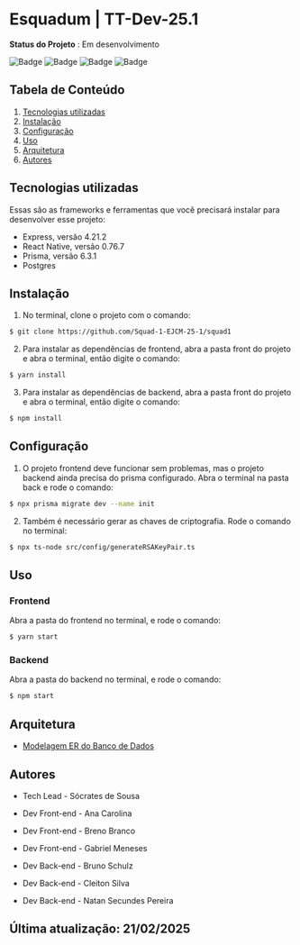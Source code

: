# Esquadum | TT-Dev-25.1

**Status do Projeto** :  Em desenvolvimento 

![Badge](https://img.shields.io/badge/TypeScript-007ACC?style=for-the-badge&logo=typescript&logoColor=white)
![Badge](https://img.shields.io/badge/Node.js-43853D?style=for-the-badge&logo=node.js&logoColor=white)
![Badge](https://img.shields.io/badge/Prisma-3982CE?style=for-the-badge&logo=Prisma&logoColor=white)
![Badge](https://img.shields.io/badge/react_native-%2320232a.svg?style=for-the-badge&logo=react&logoColor=%2361DAFB)

## Tabela de Conteúdo


 1. [Tecnologias utilizadas](#tecnologias-utilizadas)
 2. [Instalação](#instalação)
 3. [Configuração](#configuração)
 4. [Uso](#uso)
 6. [Arquitetura](#arquitetura)
 7. [Autores](#autores)
 
## Tecnologias utilizadas

Essas são as frameworks e ferramentas que você precisará instalar para desenvolver esse projeto:

 - Express, versão 4.21.2
 - React Native, versão 0.76.7
 - Prisma, versão 6.3.1
 - Postgres

## Instalação 

1. No terminal, clone o projeto com o comando:

``` bash
$ git clone https://github.com/Squad-1-EJCM-25-1/squad1
```
2. Para instalar as dependências de frontend, abra a pasta front do projeto e abra o terminal, então digite o comando:

``` bash
$ yarn install
```
3. Para instalar as dependências de backend, abra a pasta front do projeto e abra o terminal, então digite o comando:

``` bash
$ npm install
```

## Configuração


1. O projeto frontend deve funcionar sem problemas, mas o projeto backend ainda precisa do prisma configurado. Abra o terminal na pasta back e rode o comando:

``` bash
$ npx prisma migrate dev --name init
```
2. Também é necessário gerar as chaves de criptografia. Rode o comando no terminal:
   
``` bash
$ npx ts-node src/config/generateRSAKeyPair.ts
```
 
## Uso

### Frontend

Abra a pasta do frontend no terminal, e rode o comando:

``` bash
$ yarn start
```
### Backend

Abra a pasta do backend no terminal, e rode o comando:

``` bash
$ npm start
```

## Arquitetura

- [Modelagem ER do Banco de Dados](https://github.com/Squad-1-EJCM-25-1/squad1/blob/main/back/modelagemConceitual.png)

## Autores

* Tech Lead - Sócrates de Sousa
  
* Dev Front-end - Ana Carolina
* Dev Front-end - Breno Branco
* Dev Front-end - Gabriel Meneses

* Dev Back-end - Bruno Schulz
* Dev Back-end - Cleiton Silva
* Dev Back-end - Natan Secundes Pereira
  

## Última atualização: 21/02/2025



